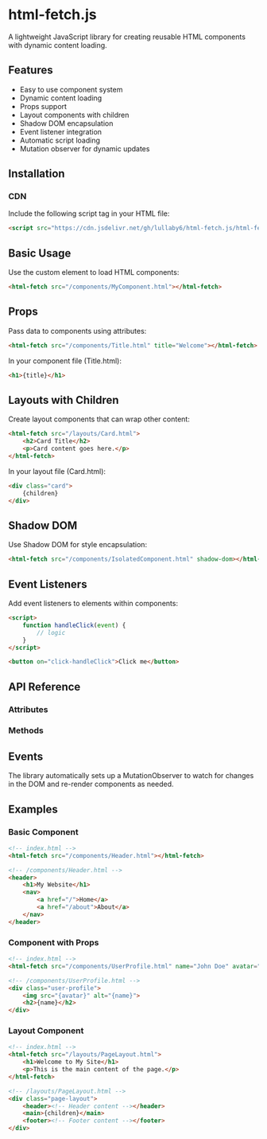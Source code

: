 # html-fetch.js

A lightweight JavaScript library for creating reusable HTML components with dynamic content loading.

## Features

- Easy to use component system
- Dynamic content loading
- Props support
- Layout components with children
- Shadow DOM encapsulation
- Event listener integration
- Automatic script loading
- Mutation observer for dynamic updates

## Installation

### CDN

Include the following script tag in your HTML file:

```html
<script src="https://cdn.jsdelivr.net/gh/lullaby6/html-fetch.js/html-fetch.js"></script>
```

## Basic Usage

Use the <html-fetch> custom element to load HTML components:

```html
<html-fetch src="/components/MyComponent.html"></html-fetch>
```

## Props

Pass data to components using attributes:

```html
<html-fetch src="/components/Title.html" title="Welcome"></html-fetch>
```

In your component file (Title.html):

```html
<h1>{title}</h1>
```

## Layouts with Children

Create layout components that can wrap other content:

```html
<html-fetch src="/layouts/Card.html">
    <h2>Card Title</h2>
    <p>Card content goes here.</p>
</html-fetch>
```

In your layout file (Card.html):

```html
<div class="card">
    {children}
</div>
```

## Shadow DOM

Use Shadow DOM for style encapsulation:

```html
<html-fetch src="/components/IsolatedComponent.html" shadow-dom></html-fetch>
```

## Event Listeners

Add event listeners to elements within components:

```html
<script>
    function handleClick(event) {
        // logic
    }
</script>

<button on="click-handleClick">Click me</button>
```

## API Reference

### Attributes

### Methods

## Events

The library automatically sets up a MutationObserver to watch for changes in the DOM and re-render components as needed.

## Examples

### Basic Component

```html
<!-- index.html -->
<html-fetch src="/components/Header.html"></html-fetch>

<!-- /components/Header.html -->
<header>
    <h1>My Website</h1>
    <nav>
        <a href="/">Home</a>
        <a href="/about">About</a>
    </nav>
</header>
```

### Component with Props

```html
<!-- index.html -->
<html-fetch src="/components/UserProfile.html" name="John Doe" avatar="/images/john.jpg"></html-fetch>

<!-- /components/UserProfile.html -->
<div class="user-profile">
    <img src="{avatar}" alt="{name}">
    <h2>{name}</h2>
</div>
```

### Layout Component

```html
<!-- index.html -->
<html-fetch src="/layouts/PageLayout.html">
    <h1>Welcome to My Site</h1>
    <p>This is the main content of the page.</p>
</html-fetch>

<!-- /layouts/PageLayout.html -->
<div class="page-layout">
    <header><!-- Header content --></header>
    <main>{children}</main>
    <footer><!-- Footer content --></footer>
</div>
```